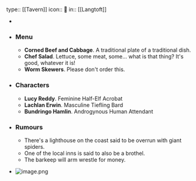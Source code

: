 type:: [[Tavern]]
icon:: 🍻
in:: [[Langtoft]]

-
- ### Menu
  
  * **Corned Beef and Cabbage**. A traditional plate of a traditional dish.
  * **Chef Salad**. Lettuce, some meat, some... what is that thing? It's good, whatever it is!
  * **Worm Skewers**. Please don't order this.
- ### Characters
  
  * **Lucy Reddy**. Feminine Half-Elf Acrobat
  * **Lachlan Erwin**. Masculine Tiefling Bard
  * **Bundringo Hamlin**. Androgynous Human Attendant
- ### Rumours
  
  * There's a lighthouse on the coast said to be overrun with giant spiders.
  * One of the local inns is said to also be a brothel.
  * The barkeep will arm wrestle for money.
- ![image.png](../assets/image_1728034817884_0.png)